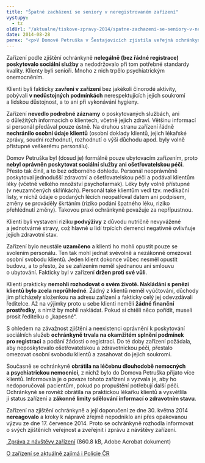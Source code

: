 ```yaml
---
title: "Špatné zacházení se seniory v neregistrovaném zařízení"
vystupy:
  - tz
oldUrl: "/aktualne/tiskove-zpravy-2014/spatne-zachazeni-se-seniory-v-neregistrovanem-zarizeni"
date: 2014-08-28
perex: "<p>V Domově Petruška v Šestajovicích zjistila veřejná ochránkyně práv špatné zacházení s klienty, omezování jejich osobní svobody, zásahy do soukromí, problematické zacházení s léky, nedostatky v poskytování stravy a zanedbávání bezpečnosti klientů. Poznatky ochránkyně vyplývají z neohlášené dvoudenní systematické návštěvy zařízení.</p>"
---
```


<!-- imported from the old website -->

<p>Zařízení podle zjištění ochránkyně <strong>nelegálně (bez řádné registrace) poskytovalo sociální služby</strong> a nedodržovalo při tom potřebné standardy kvality. Klienty byli senioři. Mnoho z nich trpělo psychiatrickým onemocněním.</p><p>Klienti byli fakticky <strong>zavřeni v zařízení</strong> bez jakékoli činorodé aktivity, pobývali <strong>v nedůstojných podmínkách</strong> nerespektujících jejich soukromí a lidskou důstojnost, a to ani při vykonávání hygieny.</p><p>Zařízení <strong>nevedlo podrobné záznamy</strong> o poskytovaných službách, ani o důležitých informacích o klientech, včetně jejich zdraví. Většinu informací si personál předával pouze ústně. Na druhou stranu zařízení řádně <strong>nechránilo osobní údaje klientů</strong> (osobní doklady klientů, jejich lékařské zprávy, soudní rozhodnutí, rozhodnutí o výši důchodu apod. byly volně přístupné veškerému personálu).</p><p>Domov Petruška byl (dosud je) formálně pouze ubytovacím zařízením, proto <strong>nebyl oprávněn poskytovat sociální služby ani ošetřovatelskou péči</strong>. Přesto tak činil, a to bez odborného dohledu. Personál neoprávněně poskytoval jednodušší zdravotní a ošetřovatelskou péči a podával klientům léky (včetně velkého množství psychofarmak). Léky byly volně přístupné (v neuzamčených skříňkách). Personál také klientům vedl tzv. medikační listy, v nichž údaje o podaných lécích neopatřoval datem ani podpisem, změny se prováděly škrtáním (riziko podání špatného léku, riziko přehlédnutí změny). Takovou praxi ochránkyně považuje za nepřípustnou.</p><p>Klienti byli vystaveni riziku <strong>podvýživy</strong> z důvodu nutričně nevyvážené a jednotvárné stravy, což hlavně u lidí trpících demencí negativně ovlivňuje jejich zdravotní stav.</p><p>Zařízení bylo neustále <strong>uzamčeno</strong> a klienti ho mohli opustit pouze se svolením personálu. Ten tak mohl jednat svévolně a nezákonně omezovat osobní svobodu klientů. Jeden klient dokonce vůbec nesměl opustit budovu, a to přesto, že se zařízením neměl sjednanou ani smlouvu o ubytování. Fakticky byl v zařízení <strong>držen proti své vůli</strong>.</p><p>Klienti prakticky <strong>nemohli rozhodovat o svém životě. Nakládání s penězi klientů bylo zcela neprůhledné</strong>. Žádný z klientů neměl vyúčtování, důchody jim přicházely složenkou na adresu zařízení a fakticky celý jej odevzdávali ředitelce. Až na výjimky proto u sebe klienti neměli <strong>žádné finanční prostředky</strong>, s nimiž by mohli nakládat. Pokud si chtěli něco pořídit, museli prosit ředitelku o „kapesné“. </p><p>S ohledem na závažnost zjištění a neexistenci oprávnění k poskytování sociálních služeb <strong>ochránkyně trvala na okamžitém splnění podmínek pro registraci</strong> a podání žádosti o registraci. Do té doby zařízení požádala, aby neposkytovalo ošetřovatelskou a zdravotnickou péči, přestalo omezovat osobní svobodu klientů a zasahovat do jejich soukromí.</p><p>Současně se ochránkyně <strong>obrátila na léčebnu dlouhodobě nemocných a psychiatrickou nemocnici</strong>, z nichž bylo do Domova Petruška přijato více klientů. Informovala je o povaze tohoto zařízení a vyzvala je, aby ho nedoporučovali pacientům, pokud po propuštění potřebují další péči. Ochránkyně se rovněž obrátila na praktickou lékařku klientů a vysvětlila jí status zařízení a <strong>zákonné limity sdělování informací o zdravotním stavu</strong>.</p><p>Zařízení na zjištění ochránkyně a její doporučení ze dne 30. května 2014 <strong>nereagovalo</strong> a kroky k nápravě zřejmě nepodniklo ani přes opakovanou výzvu ze dne 17. července 2014. Proto se ochránkyně rozhodla informovat o svých zjištěních veřejnost a zveřejnit i zprávu z návštěvy zařízení.</p><p><a title="Otevření do nového okna" href="/uploads-import/ochrana_osob/ZARIZENI/Socialni_sluzby/ZZ_Domov_Petruska.pdf" target="_blank"> Zpráva z návštěvy zařízení</a> (860.8 kB, Adobe Acrobat dokument)</p><p><a title="Otevření do nového okna" href="http://www.policie.cz/clanek/neuveritelny-pripad-podvadeni-senioru.aspx" target="_blank">O zařízení se aktuálně zajímá i Policie ČR</a> </p>
